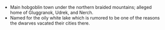 - Main hobgoblin town under the northern braided mountains; alleged home of Gluggranok, Udrek, and Nerch.
- Named for the oily white lake which is rumored to be one of the reasons the dwarves vacated their cities there.

<!-- -->

<!-- -->

<!-- -->

<!-- -->

